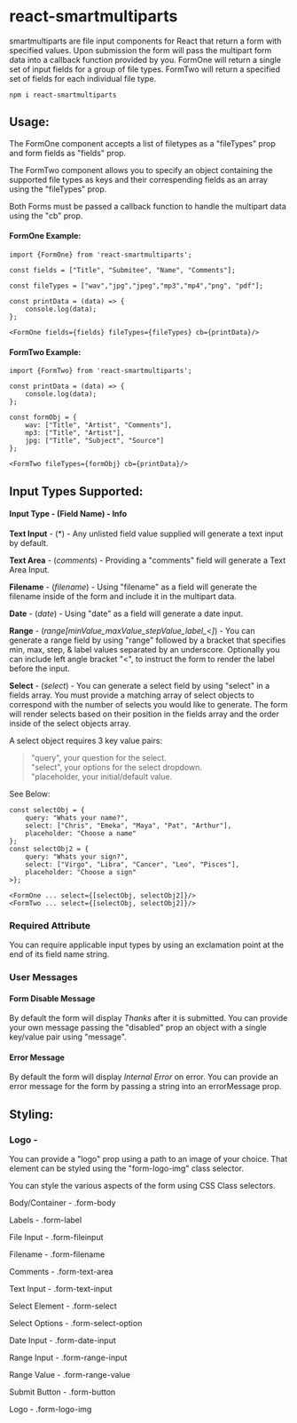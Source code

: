 # react-smartmultiparts

smartmultiparts are file input components for React that return a form with specified values. Upon submission the form will pass the multipart form data into a callback function provided by you. FormOne will return a single set of input fields for a group of file types. FormTwo will return a specified set of fields for each individual file type.

```
npm i react-smartmultiparts
```

## Usage:

The FormOne component accepts a list of filetypes as a "fileTypes" prop and form fields as "fields" prop.  

The FormTwo component allows you to specify an object containing the supported file types as keys and their correspending fields as an array using the "fileTypes" prop.

Both Forms must be passed a callback function to handle the multipart data using the "cb" prop. 


#### FormOne Example:
```
import {FormOne} from 'react-smartmultiparts';

const fields = ["Title", "Submitee", "Name", "Comments"];

const fileTypes = ["wav","jpg","jpeg","mp3","mp4","png", "pdf"];

const printData = (data) => { 
    console.log(data);
};

<FormOne fields={fields} fileTypes={fileTypes} cb={printData}/>
```

#### FormTwo Example:
```
import {FormTwo} from 'react-smartmultiparts';

const printData = (data) => { 
    console.log(data);
};

const formObj = {
    wav: ["Title", "Artist", "Comments"],
    mp3: ["Title", "Artist"],
    jpg: ["Title", "Subject", "Source"]
};

<FormTwo fileTypes={formObj} cb={printData}/>
```

## Input Types Supported:
#### Input Type - (Field Name) - Info

**Text Input** - (*) - Any unlisted field value supplied will generate a text input by default.

**Text Area** - (*comments*) - Providing a "comments" field will generate a Text Area Input.

**Filename** - (*filename*) - Using "filename" as a field will generate the filename inside of the form and include it in the multipart data.

**Date** - (*date*) - Using "date" as a field will generate a date input.

**Range** - (*range[minValue_maxValue_stepValue_label_<]*) - You can generate a range field by using "range" followed by a bracket that specifies min, max, step, & label values separated by an underscore. Optionally you can include left angle bracket "<", to instruct the form to render the label before the input.

**Select** - (*select*) - You can generate a select field by using "select" in a fields array. You must provide a matching array of select objects to correspond with the number of selects you would like to generate. The form will render selects based on their position in the fields array and the order inside of the select objects array.

A select object requires 3 key value pairs:  
>"query", your question for the select.  
>"select", your options for the select dropdown.  
>"placeholder, your initial/default value.

See Below:
```
const selectObj = {
    query: "Whats your name?",
    select: ["Chris", "Emeka", "Maya", "Pat", "Arthur"],
    placeholder: "Choose a name"
};
const selectObj2 = {
    query: "Whats your sign?",
    select: ["Virgo", "Libra", "Cancer", "Leo", "Pisces"],
    placeholder: "Choose a sign"
>};

<FormOne ... select={[selectObj, selectObj2]}/>
<FormTwo ... select={[selectObj, selectObj2]}/>
```

### Required Attribute
You can require applicable input types by using an exclamation point at the end of its field name string.

### User Messages
#### Form Disable Message
By default the form will display *Thanks* after it is submitted. You can provide your own message passing the "disabled" prop an object with a single key/value pair using "message".
#### Error Message
By default the form will display *Internal Error* on error. You can provide an error message for the form by passing a string into an errorMessage prop.

## Styling:

### Logo -
You can provide a "logo" prop using a path to an image of your choice.
That element can be styled using the "form-logo-img" class selector.

You can style the various aspects of the form using CSS Class selectors.

Body/Container - .form-body

Labels - .form-label

File Input - .form-fileinput

Filename - .form-filename

Comments - .form-text-area

Text Input - .form-text-input

Select Element - .form-select

Select Options - .form-select-option

Date Input - .form-date-input

Range Input - .form-range-input

Range Value - .form-range-value

Submit Button - .form-button

Logo - .form-logo-img

